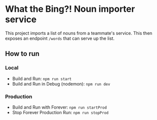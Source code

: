 # What the Bing?! Noun importer service
This project imports a list of nouns from a teammate's service.  This then exposes an endpoint `/words` that can serve up the list.  


## How to run
### Local
* Build and Run: `npm run start`
* Build and Run in Debug (nodemon): `npm run dev`

### Production
* Build and Run with Forever: `npm run startProd`
* Stop Forever Production Run: `npm run stopProd`
